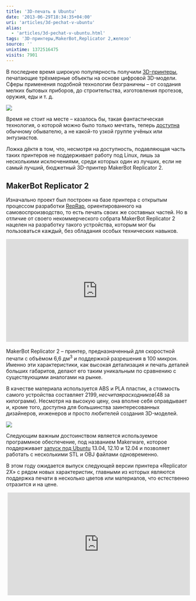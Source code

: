 ```yaml
---
title: '3D-печать в Ubuntu'
date: '2013-06-29T18:34:35+04:00'
uri: 'articles/3d-pechat-v-ubuntu'
alias: 
  - 'articles/3d-pechat-v-ubuntu.html'
tags: '3D-принтеры,MakerBot,Replicator 2,железо'
source: ''
unixtime: 1372516475
visits: 7901
---
```

В последнее время широкую популярность получили [3D-принтеры](http://ru.wikipedia.org/wiki/3D-%D0%BF%D1%80%D0%B8%D0%BD%D1%82%D0%B5%D1%80), печатающие трёхмерные объекты на основе цифровой 3D-модели. Сферы применения подобной технологии безграничны – от создания мелких бытовых приборов, до строительства, изготовления протезов, оружия, еды и т. д.

[![](img/2013/06/29/18-00/8080035591.jpg)](img/2013/06/29/18-00/8080035591.jpg)

Время не стоит на месте – казалось бы, такая фантастическая технология, о которой можно было только мечтать, теперь [доступна](http://www.amazon.com/Best-Sellers-Industrial-Scientific-3D-Printers/zgbs/industrial/6066127011) обычному обывателю, а не какой-то узкой группе учёных или энтузиастов.

Ложка дёктя в том, что, несмотря на доступность, подавляющая часть таких принтеров не поддерживает работу под Linux, лишь за несколькими исключениями, среди которых один из лучших, если не самый лучший, бюджетный 3D-принтер MakerBot Replicator 2.

## MakerBot Replicator 2

Изначально проект был построен на базе принтера с открытым процессом разработки [RepRap](http://ru.wikipedia.org/wiki/%D0%9F%D1%80%D0%BE%D0%B5%D0%BA%D1%82_RepRap), ориентированного на самовоспроизводство, то есть печать своих же составных частей. Но в отличие от своего некоммерческого собрата MakerBot Replicator 2 нацелен на разработку такого устройства, которым мог бы пользоваться каждый, без обладания особых технических навыков.

<iframe src="http://www.youtube.com/embed/3o6pcbhylmQ" frameborder="0" width="500" height="281"></iframe> 

MakerBot Replicator 2 – принтер, предназначенный для скоростной печати с объёмом 6,6 дм<sup>3</sup> и поддержкой разрешения в 100 микрон. Именно эти характеристики, как высокая детализация и печать деталей больших габаритов, делают его таким уникальным по сравнению с существующими аналогами на рынке.

В качестве материала используется ABS и PLA пластик, а стоимость самого устройства составляет $2199, не считая расходников ($48 за килограмм). Несмотря на высокую цену, она вполне себя оправдывает и, кроме того, доступна для большинства заинтересованных дизайнеров, инженеров и просто любителей создания 3D-моделей.

[![](img/2013/06/29/18-00/makerware-ubuntu-9167410928-o.jpg)](img/2013/06/29/18-00/makerware-ubuntu-9167410928-o.jpg)

Следующим важным достоинством является используемое программное обеспечение, под названием Makerware, которое поддерживает [запуск под Ubuntu](http://www.makerbot.com/support/makerware/documentation/linux-install/) 13.04, 12.10 и 12.04 и позволяет работать с несколькими STL и OBJ файлами одновременно.

В этом году ожидается выпуск следующей версии принтера «Replicator 2X» с рядом новых характеристик, главными из которых являются поддержка печати в несколько цветов или материалов, что естественно отразится и на цене.

 <iframe src="http://www.youtube.com/embed/f8jx69iVl4c" frameborder="0" width="500" height="281"></iframe>
